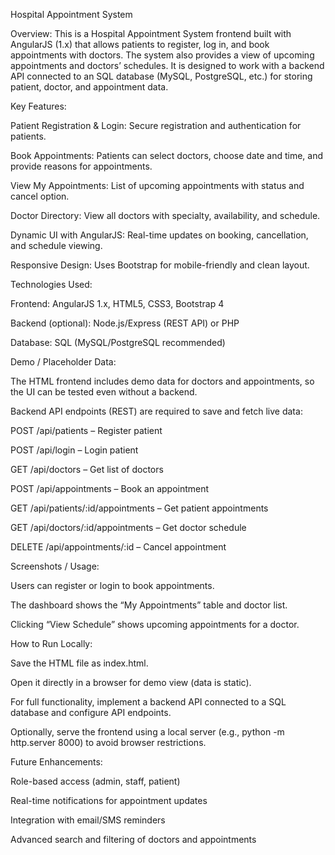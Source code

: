 Hospital Appointment System

Overview: This is a Hospital Appointment System frontend built with AngularJS (1.x) that allows patients to register, log in, and book appointments with doctors. The system also provides a view of upcoming appointments and doctors’ schedules. It is designed to work with a backend API connected to an SQL database (MySQL, PostgreSQL, etc.) for storing patient, doctor, and appointment data.

Key Features:

Patient Registration & Login: Secure registration and authentication for patients.

Book Appointments: Patients can select doctors, choose date and time, and provide reasons for appointments.

View My Appointments: List of upcoming appointments with status and cancel option.

Doctor Directory: View all doctors with specialty, availability, and schedule.

Dynamic UI with AngularJS: Real-time updates on booking, cancellation, and schedule viewing.

Responsive Design: Uses Bootstrap for mobile-friendly and clean layout.

Technologies Used:

Frontend: AngularJS 1.x, HTML5, CSS3, Bootstrap 4

Backend (optional): Node.js/Express (REST API) or PHP

Database: SQL (MySQL/PostgreSQL recommended)

Demo / Placeholder Data:

The HTML frontend includes demo data for doctors and appointments, so the UI can be tested even without a backend.

Backend API endpoints (REST) are required to save and fetch live data:

POST /api/patients – Register patient

POST /api/login – Login patient

GET /api/doctors – Get list of doctors

POST /api/appointments – Book an appointment

GET /api/patients/:id/appointments – Get patient appointments

GET /api/doctors/:id/appointments – Get doctor schedule

DELETE /api/appointments/:id – Cancel appointment

Screenshots / Usage:

Users can register or login to book appointments.

The dashboard shows the “My Appointments” table and doctor list.

Clicking “View Schedule” shows upcoming appointments for a doctor.

How to Run Locally:

Save the HTML file as index.html.

Open it directly in a browser for demo view (data is static).

For full functionality, implement a backend API connected to a SQL database and configure API endpoints.

Optionally, serve the frontend using a local server (e.g., python -m http.server 8000) to avoid browser restrictions.

Future Enhancements:

Role-based access (admin, staff, patient)

Real-time notifications for appointment updates

Integration with email/SMS reminders

Advanced search and filtering of doctors and appointments
